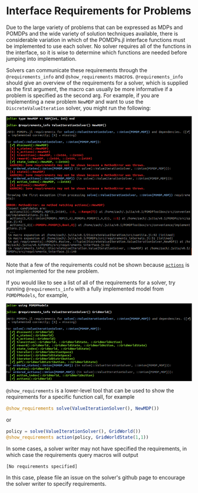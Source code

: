 # Interface Requirements for Problems

Due to the large variety of problems that can be expressed as MDPs and POMDPs and the wide variety of solution techniques available, there is considerable variation in which of the POMDPs.jl interface functions must be implemented to use each solver. No solver requires all of the functions in the interface, so it is wise to determine which functions are needed before jumping into implementation.

Solvers can communicate these requirements through the `@requirements_info` and `@show_requirements` macros. `@requirements_info` should give an overview of the requirements for a solver, which is supplied as the first argument, the macro can usually be more informative if a problem is specified as the second arg. For example, if you are implementing a new problem `NewMDP` and want to use the `DiscreteValueIteration` solver, you might run the following:

![requirements_info for a new problem](figures/requirements_info_new.png)

Note that a few of the requirements could not be shown because [`actions`](@ref) is not implemented for the new problem.

If you would like to see a list of all of the requirements for a solver, try running `@requirements_info` with a fully implemented model from `POMDPModels`, for example,

![requirements_info for a fully-implemented problem](figures/requirements_info_gw.png)

`@show_requirements` is a lower-level tool that can be used to show the requirements for a specific function call, for example
```julia
@show_requirements solve(ValueIterationSolver(), NewMDP())
```
or
```julia
policy = solve(ValueIterationSolver(), GridWorld())
@show_requirements action(policy, GridWorldState(1,1))
```

In some cases, a solver writer may not have specified the requirements, in which case the requirements query macros will output

```
[No requirements specified]
```

In this case, please file an issue on the solver's github page to encourage the solver writer to specify requirements.
